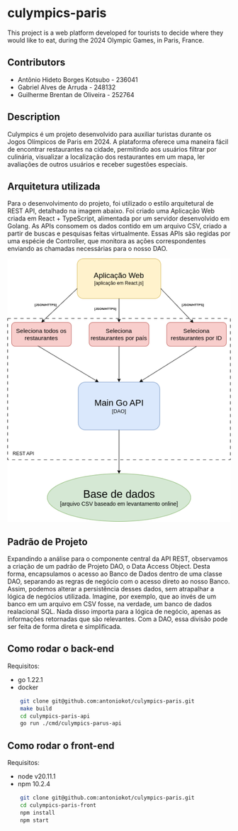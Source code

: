 # culympics-paris

This project is a web platform developed for tourists to decide where they would like to eat, during the 2024 Olympic Games, in Paris, France.

## Contributors

- Antônio Hideto Borges Kotsubo - 236041
- Gabriel Alves de Arruda - 248132
- Guilherme Brentan de Oliveira - 252764

## Description

Culympics é um projeto desenvolvido para auxiliar turistas durante os Jogos Olímpicos de Paris em 2024. A plataforma oferece uma maneira fácil de encontrar restaurantes na cidade, permitindo aos usuários filtrar por culinária, visualizar a localização dos restaurantes em um mapa, ler avaliações de outros usuários e receber sugestões especiais.

## Arquitetura utilizada

Para o desenvolvimento do projeto, foi utilizado o estilo arquitetural de REST API, detalhado na imagem abaixo.
Foi criado uma Aplicação Web criada em React + TypeScript, alimentada por um servidor desenvolvido em Golang.
As APIs consomem os dados contido em um arquivo CSV, criado a partir de buscas e pesquisas feitas virtualmente.
Essas APIs são regidas por uma espécie de Controller, que monitora as ações correspondentes enviando as chamadas necessárias para o nosso DAO. 

![Design Arquitetural](atividades/atividade_4/imagens/arquitetura.png)

## Padrão de Projeto

Expandindo a análise para o componente central da API REST, observamos a criação de um padrão de Projeto DAO, o Data Access Object.
Desta forma, encapsulamos o acesso ao Banco de Dados dentro de uma classe DAO, separando as regras de negócio com o acesso direto ao nosso Banco.
Assim, podemos alterar a persistência desses dados, sem atrapalhar a lógica de negócios utilizada. Imagine, por exemplo, que ao invés de um banco em um arquivo em CSV fosse, na verdade, um banco de dados realacional SQL. Nada disso importa para a lógica de negócio, apenas as informações retornadas que são relevantes. Com a DAO, essa divisão pode ser feita de forma direta e simplificada. 


## Como rodar o back-end
Requisitos:
- go 1.22.1
- docker
```sh
    git clone git@github.com:antoniokot/culympics-paris.git
    make build
    cd culympics-paris-api
    go run ./cmd/culympics-parus-api
```

## Como rodar o front-end
Requisitos:
-   node v20.11.1
-   npm 10.2.4
```sh
    git clone git@github.com:antoniokot/culympics-paris.git
    cd culympics-paris-front
    npm install
    npm start
```
